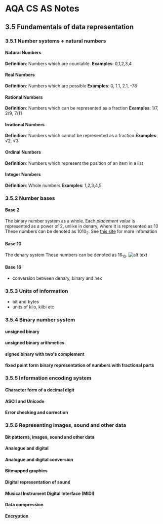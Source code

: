 # AQA CS AS Notes

## 3.5 Fundamentals of data representation

### 3.5.1 Number systems + natural numbers

#### Natural Numbers
**Definition**: Numbers which are countable.
**Examples**: 0,1,2,3,4

#### Real Numbers
**Definition**: Numbers which are possible
**Examples**: 0, 1.1, 2.1, -78
 
#### Rational Numbers
**Definition**: Numbers which can be represented as a fraction
**Examples**: 1/7, 2/9, 7/11

#### Irrational Numbers
**Definition**: Numbers which cannot be represented as a fraction
**Examples**: √2, √3

#### Ordinal Numbers
**Definition**: Numbers which represent the position of an item in a list

#### Integer Numbers
**Definition**: Whole numbers
**Examples**: 1,2,3,4,5

### 3.5.2 Number bases

#### Base 2
The binary number system as a whole.
Each _placement value_ is represented as a power of 2, unlike in denary, where it is represented as 10
These numbers can be denoted as 1010<sub>2</sub>. 
See [this site](https://bournetocode.com/projects/AQA_AS_Theory/pages/3-5.html) for more infomation

#### Base 10
The denary system
These numbers can be denoted as 16<sub>10</sub>.
![alt text](https://upload.wikimedia.org/wikipedia/commons/1/16/Denary-3140.PNG "Denary Placement Values")

#### Base 16
+ conversion between denary, binary and hex

### 3.5.3 Units of information
+ bit and bytes
+ units of kilo, kilbi etc

### 3.5.4 Binary number system

#### unsigned binary
#### unsigned binary arithmetics
#### signed binary with two's complement
#### fixed point form binary representation of numbers with fractional parts

### 3.5.5 Information encoding system

#### Character form of a decimal digit
#### ASCII and Unicode
#### Error checking and correction

### 3.5.6 Representing images, sound and other data

#### Bit patterns, images,  sound  and other  data
#### Analogue and digital
#### Analogue and digital conversion
#### Bitmapped graphics
#### Digital representation of sound
#### Musical Instrument Digital Interface (MIDI)
#### Data compression
#### Encryption
